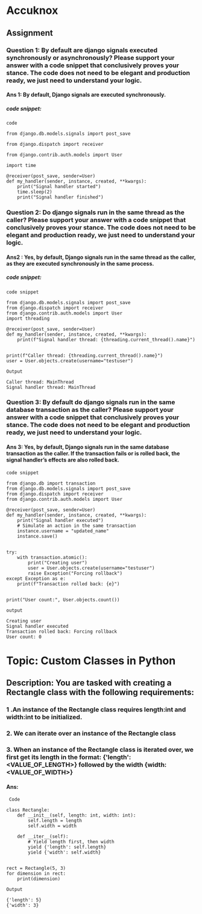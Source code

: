 # Accuknox
## Assignment

### Question 1: By default are django signals executed synchronously or asynchronously? Please support your answer with a code snippet that conclusively proves your stance. The code does not need to be elegant and production ready, we just need to understand your logic.

#### Ans 1: By default, Django signals are executed synchronously.
##### code snippet:
 `code`
``` 
from django.db.models.signals import post_save

from django.dispatch import receiver

from django.contrib.auth.models import User

import time

@receiver(post_save, sender=User)
def my_handler(sender, instance, created, **kwargs):
    print("Signal handler started")
    time.sleep(2)  
    print("Signal handler finished")

```

### Question 2: Do django signals run in the same thread as the caller? Please support your answer with a code snippet that conclusively proves your stance. The code does not need to be elegant and production ready, we just need to understand your logic.

#### Ans2 : Yes, by default, Django signals run in the same thread as the caller, as they are executed synchronously in the same process.

##### code snippet:

`code snippet`

```
from django.db.models.signals import post_save
from django.dispatch import receiver
from django.contrib.auth.models import User
import threading

@receiver(post_save, sender=User)
def my_handler(sender, instance, created, **kwargs):
    print(f"Signal handler thread: {threading.current_thread().name}")


print(f"Caller thread: {threading.current_thread().name}")
user = User.objects.create(username="testuser")

```

`Output`
```
Caller thread: MainThread
Signal handler thread: MainThread

```

### Question 3: By default do django signals run in the same database transaction as the caller? Please support your answer with a code snippet that conclusively proves your stance. The code does not need to be elegant and production ready, we just need to understand your logic.

#### Ans 3: Yes, by default, Django signals run in the same database transaction as the caller. If the transaction fails or is rolled back, the signal handler’s effects are also rolled back.

`code snippet`
```
from django.db import transaction
from django.db.models.signals import post_save
from django.dispatch import receiver
from django.contrib.auth.models import User

@receiver(post_save, sender=User)
def my_handler(sender, instance, created, **kwargs):
    print("Signal handler executed")
    # Simulate an action in the same transaction
    instance.username = "updated_name"
    instance.save()


try:
    with transaction.atomic():
        print("Creating user")
        user = User.objects.create(username="testuser")
        raise Exception("Forcing rollback")
except Exception as e:
    print(f"Transaction rolled back: {e}")


print("User count:", User.objects.count())

```

`output`
```
Creating user
Signal handler executed
Transaction rolled back: Forcing rollback
User count: 0
```

# Topic: Custom Classes in Python

## Description: You are tasked with creating a Rectangle class with the following requirements:
### 1 .An instance of the Rectangle class requires length:int and width:int to be initialized.
### 2. We can iterate over an instance of the Rectangle class 
### 3. When an instance of the Rectangle class is iterated over, we first get its length in the format: {'length': <VALUE_OF_LENGTH>} followed by the width {width: <VALUE_OF_WIDTH>}

#### Ans: 
` Code`
```
class Rectangle:
    def __init__(self, length: int, width: int):
        self.length = length
        self.width = width
    
    def __iter__(self):
        # Yield length first, then width
        yield {'length': self.length}
        yield {'width': self.width}


rect = Rectangle(5, 3)
for dimension in rect:
    print(dimension)

```

`Output`
```
{'length': 5}
{'width': 3}
```



 
    
